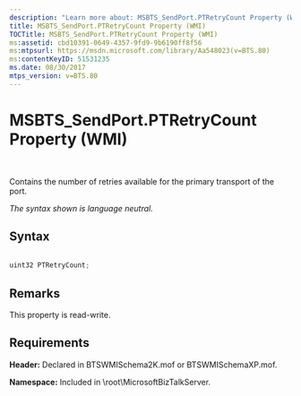 ```yaml
---
description: "Learn more about: MSBTS_SendPort.PTRetryCount Property (WMI)"
title: MSBTS_SendPort.PTRetryCount Property (WMI)
TOCTitle: MSBTS_SendPort.PTRetryCount Property (WMI)
ms:assetid: cbd10391-0649-4357-9fd9-9b6190ff8f56
ms:mtpsurl: https://msdn.microsoft.com/library/Aa548023(v=BTS.80)
ms:contentKeyID: 51531235
ms.date: 08/30/2017
mtps_version: v=BTS.80
---
```


# MSBTS\_SendPort.PTRetryCount Property (WMI)

 

Contains the number of retries available for the primary transport of the port.

*The syntax shown is language neutral.*

## Syntax

```C#
  
uint32 PTRetryCount;  
```

## Remarks

This property is read-write.

## Requirements

**Header:** Declared in BTSWMISchema2K.mof or BTSWMISchemaXP.mof.

**Namespace:** Included in \\root\\MicrosoftBizTalkServer.


